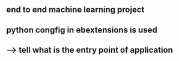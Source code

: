 ## end to end machine learning project
## python congfig in ebextensions is used 
## --> tell what is the entry point of application
